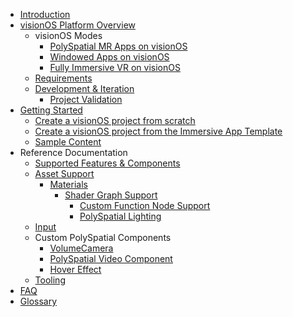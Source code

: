 * [Introduction](index.md)
* [visionOS Platform Overview](visionOSPlatformOverview.md)
    * visionOS Modes
        * [PolySpatial MR Apps on visionOS](PolySpatialMRApps.md)
        * [Windowed Apps on visionOS](WindowedApps.md)
        * [Fully Immersive VR on visionOS](VRApps.md)
    * [Requirements](Requirements.md)
    * [Development & Iteration](DevelopmentAndIteration.md)
        * [Project Validation](PolySpatialXRProjectValidation.md)
* [Getting Started](GettingStarted.md)
    * [Create a visionOS project from scratch](TutorialCreateFromScratch.md)
    * [Create a visionOS project from the Immersive App Template](TutorialCreateFromTemplate.md)
    * [Sample Content](Samples.md)
* Reference Documentation
    * [Supported Features & Components](SupportedFeatures.md)
    * [Asset Support](Assets.md)
        * [Materials](Materials.md)
            * [Shader Graph Support](ShaderGraph.md)
                * [Custom Function Node Support](CustomFunctionNode.md)
                * [PolySpatial Lighting](PolySpatialLighting.md)
    * [Input](Input.md)
    * Custom PolySpatial Components
        * [VolumeCamera](VolumeCamera.md)
        * [PolySpatial Video Component](VideoComponent.md)
        * [Hover Effect](HoverEffect.md)
    * [Tooling](Tooling.md)
* [FAQ](FAQ.md)
* [Glossary](Glossary.md)
